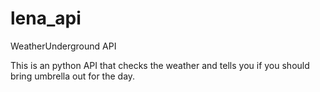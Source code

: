 # lena_api
WeatherUnderground API

This is an python API that checks the weather and tells you if you should bring umbrella out for the day.
